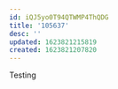 ```yaml
---
id: iQJ5yo0T94QTWMP4ThQDG
title: '105637'
desc: ''
updated: 1623821215819
created: 1623821207820
---
```


Testing